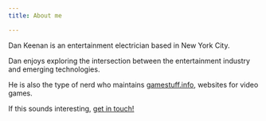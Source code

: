 ```yaml
---
title: About me

---
```

Dan Keenan is an entertainment electrician based in New York City.

Dan enjoys exploring the intersection between the entertainment industry
and emerging technologies.

He is also the type of nerd who maintains [gamestuff.info](gamestuff.info),
websites for video games.

If this sounds interesting, [get in touch!](#contact)
